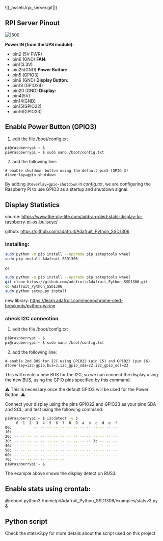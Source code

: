 
 ![[_assets/rpi_server.gif|]]

## RPI Server Pinout

![|500](_assets/raspberrypi_pinout.png)

**Power IN (from the UPS module):** 
- pin2 (5V PWR) 
- pin6 (GND)
**FAN**: 
- pin1(3.3V)
- pin25(GND)
**Power Button:** 
- pin5 (GPIO3)
- pin9 (GND)
**Display Button:** 
- pin18 (GPIO24)
- pin20 (GND)
**Display:** 
- pin4(5V)
- pin14(GND) 
- pin15(GPIO22) 
- pin16(GPIO23)

## Enable Power Button (GPIO3)

1) edit the file /boot/config.txt
```bash
pi@raspberrypi:~ $
pi@raspberrypi:~ $ sudo nano /boot/config.txt
```

2) add the following line:
```
# enable shutdown button using the default pin5 (GPIO 3)
dtoverlay=gpio-shutdown
```

By adding `dtoverlay=gpio-shutdown` in _config.txt_, we are configuring the Raspberry Pi to use GPIO3 as a startup and shutdown signal.


## Display Statistics

source: https://www.the-diy-life.com/add-an-oled-stats-display-to-raspberry-pi-os-bullseye/

github: https://github.com/adafruit/Adafruit_Python_SSD1306

### installing:
```bash
sudo python -m pip install --upgrade pip setuptools wheel
sudo pip install Adafruit-SSD1306
```

or
```bash
sudo python -m pip install --upgrade pip setuptools wheel
git clone https://github.com/adafruit/Adafruit_Python_SSD1306.git
cd Adafruit_Python_SSD1306
sudo python setup.py install
```

new library: https://learn.adafruit.com/monochrome-oled-breakouts/python-wiring


### check I2C connection

1) edit the file /boot/config.txt
```bash
pi@raspberrypi:~ $
pi@raspberrypi:~ $ sudo nano /boot/config.txt
```
2)  add the following line:
```
# enable 2nd BUS for I2C using GPIO22 (pin 15) and GPIO23 (pin 16)
dtoverlay=i2c-gpio,bus=3,i2c_gpio_sda=22,i2c_gpio_scl=23
```

This will create a new BUS for the I2C, so we can connect the display using the new BUS, using the GPIO pins specified by this command. 

⚠️ This is necessary once the default GPIO3 will be used for the Power Button. ⚠️

Connect your display using the pins GPIO22 and GPIO23 as your pins SDA and SCL, and test using the following command:
```bash
pi@raspberrypi:~ $ i2cdetect -y 3
     0  1  2  3  4  5  6  7  8  9  a  b  c  d  e  f
00:          -- -- -- -- -- -- -- -- -- -- -- -- --
10: -- -- -- -- -- -- -- -- -- -- -- -- -- -- -- --
20: -- -- -- -- -- -- -- -- -- -- -- -- -- -- -- --
30: -- -- -- -- -- -- -- -- -- -- -- -- 3c -- -- --
40: -- -- -- -- -- -- -- -- -- -- -- -- -- -- -- --
50: -- -- -- -- -- -- -- -- -- -- -- -- -- -- -- --
60: -- -- -- -- -- -- -- -- -- -- -- -- -- -- -- --
70: -- -- -- -- -- -- -- --
pi@raspberrypi:~ $
```

The example above shows the display detect on BUS3.


## Enable stats using crontab:

@reboot python3 /home/pi/Adafruit_Python_SSD1306/examples/statsv3.py &


## Python script

Check the statsv3.py for more details about the script used on this project.
